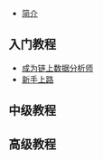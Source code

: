 * [简介](README.md)

## 入门教程
  * [成为链上数据分析师]()
  * [新手上路](02_get_started/readme.md)
 
## 中级教程

## 高级教程
